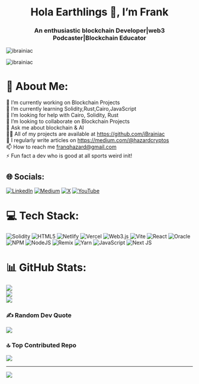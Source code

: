 
<h1 align="center">Hola Earthlings 👋, I’m Frank </h1>
<h3 align="center">An enthusiastic blockchain Developer|web3 Podcaster|Blockchain Educator</h3>
<p align="left"> <img src="https://media.giphy.com/media/Rpl1sod1vCXK0L2SUN/giphy.gif" alt="ibrainiac" /> </p>
<p align="left"> <img src="https://komarev.com/ghpvc/?username=ibrainiac&label=Profile%20views&color=0e75b6&style=flat" alt="ibrainiac" /> </p>



# 💫 About Me:
🔭 I’m currently working on Blockchain Projects<br>🌱 I’m currently learning Solidity,Rust,Cairo,JavaScript<br>🤝 I’m looking for help with Cairo, Solidity, Rust<br>👯 I’m looking to collaborate on Blockchain Projects<br>💬 Ask me about blockchain & AI<br>👨‍💻 All of my projects are available at https://github.com/iBrainiac<br>📝 I regularly write articles on https://medium.com/@hazardcryptos<br>📫 How to reach me franqhazard@gmail.com<br>⚡ Fun fact a dev who is good at all sports weird init!


## 🌐 Socials:
[![LinkedIn](https://img.shields.io/badge/LinkedIn-%230077B5.svg?logo=linkedin&logoColor=white)](https://linkedin.com/in/https://www.linkedin.com/in/francis-waweru-90886b1a5/) [![Medium](https://img.shields.io/badge/Medium-12100E?logo=medium&logoColor=white)](https://medium.com/@@hazardcryptos) [![X](https://img.shields.io/badge/X-black.svg?logo=X&logoColor=white)](https://x.com/hazardkrypto) [![YouTube](https://img.shields.io/badge/YouTube-%23FF0000.svg?logo=YouTube&logoColor=white)](https://youtube.com/@https://www.youtube.com/@d.y.o.r_show) 

# 💻 Tech Stack:
![Solidity](https://img.shields.io/badge/Solidity-%23363636.svg?style=for-the-badge&logo=solidity&logoColor=white) ![HTML5](https://img.shields.io/badge/html5-%23E34F26.svg?style=for-the-badge&logo=html5&logoColor=white) ![Netlify](https://img.shields.io/badge/netlify-%23000000.svg?style=for-the-badge&logo=netlify&logoColor=#00C7B7) ![Vercel](https://img.shields.io/badge/vercel-%23000000.svg?style=for-the-badge&logo=vercel&logoColor=white) ![Web3.js](https://img.shields.io/badge/web3.js-F16822?style=for-the-badge&logo=web3.js&logoColor=white) ![Vite](https://img.shields.io/badge/vite-%23646CFF.svg?style=for-the-badge&logo=vite&logoColor=white) ![React](https://img.shields.io/badge/react-%2320232a.svg?style=for-the-badge&logo=react&logoColor=%2361DAFB) ![Oracle](https://img.shields.io/badge/Oracle-F80000?style=for-the-badge&logo=oracle&logoColor=white) ![NPM](https://img.shields.io/badge/NPM-%23CB3837.svg?style=for-the-badge&logo=npm&logoColor=white) ![NodeJS](https://img.shields.io/badge/node.js-6DA55F?style=for-the-badge&logo=node.js&logoColor=white) ![Remix](https://img.shields.io/badge/remix-%23000.svg?style=for-the-badge&logo=remix&logoColor=white) ![Yarn](https://img.shields.io/badge/yarn-%232C8EBB.svg?style=for-the-badge&logo=yarn&logoColor=white) ![JavaScript](https://img.shields.io/badge/javascript-%23323330.svg?style=for-the-badge&logo=javascript&logoColor=%23F7DF1E) ![Next JS](https://img.shields.io/badge/Next-black?style=for-the-badge&logo=next.js&logoColor=white)
# 📊 GitHub Stats:
![](https://github-readme-stats.vercel.app/api?username=ibrainiac&theme=dark&hide_border=false&include_all_commits=false&count_private=false)<br/>
![](https://github-readme-streak-stats.herokuapp.com/?user=ibrainiac&theme=dark&hide_border=false)<br/>
![](https://github-readme-stats.vercel.app/api/top-langs/?username=ibrainiac&theme=dark&hide_border=false&include_all_commits=false&count_private=false&layout=compact)

### ✍️ Random Dev Quote
![](https://quotes-github-readme.vercel.app/api?type=horizontal&theme=dark)

### 🔝 Top Contributed Repo
![](https://github-contributor-stats.vercel.app/api?username=ibrainiac&limit=5&theme=dark&combine_all_yearly_contributions=true)

---
[![](https://visitcount.itsvg.in/api?id=ibrainiac&icon=0&color=0)](https://visitcount.itsvg.in)

